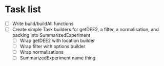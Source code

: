 # Task list


- [ ] Write build/buildAll functions
- [ ] Create simple Task builders for getDEE2, a filter, a normalisation, and packing into SummarizedExperiment
  * [ ] Wrap getDEE2 with location builder
  * [ ] Wrap filter with options builder
  * [ ] Wrap normalisations
  * [ ] SummarizedExperiment name thing
